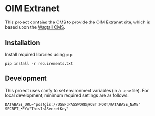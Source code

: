 OIM Extranet
============

This project contains the CMS to provide the OIM Extranet site, which is
based upon the [Wagtail CMS](https://wagtail.io/).

Installation
------------

Install required libraries using `pip`:

    pip install -r requirements.txt

Development
-----------

This project uses confy to set environment variables (in a `.env` file).
For local development, minimum required settings are as follows:

    DATABASE_URL="postgis://USER:PASSWORD@HOST:PORT/DATABASE_NAME"
    SECRET_KEY="ThisIsASecretKey"
